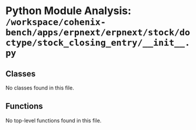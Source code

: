 # Python Module Analysis: `/workspace/cohenix-bench/apps/erpnext/erpnext/stock/doctype/stock_closing_entry/__init__.py`

## Classes

No classes found in this file.


## Functions

No top-level functions found in this file.
